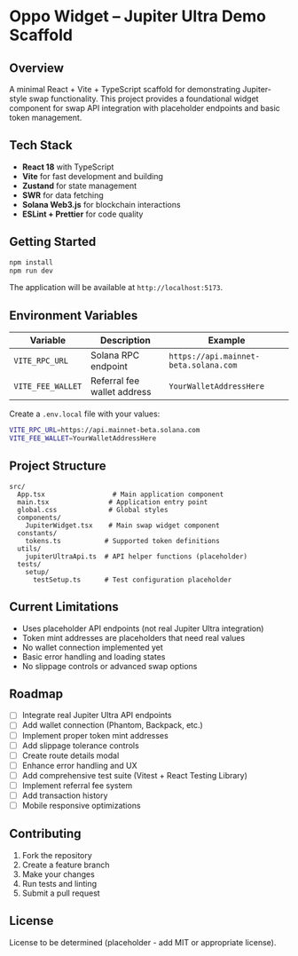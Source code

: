 # Oppo Widget – Jupiter Ultra Demo Scaffold

## Overview

A minimal React + Vite + TypeScript scaffold for demonstrating Jupiter-style swap functionality. This project provides a foundational widget component for swap API integration with placeholder endpoints and basic token management.

## Tech Stack

- **React 18** with TypeScript
- **Vite** for fast development and building
- **Zustand** for state management
- **SWR** for data fetching
- **Solana Web3.js** for blockchain interactions
- **ESLint + Prettier** for code quality

## Getting Started

```bash
npm install
npm run dev
```

The application will be available at `http://localhost:5173`.

## Environment Variables

| Variable | Description | Example |
|----------|-------------|---------|
| `VITE_RPC_URL` | Solana RPC endpoint | `https://api.mainnet-beta.solana.com` |
| `VITE_FEE_WALLET` | Referral fee wallet address | `YourWalletAddressHere` |

Create a `.env.local` file with your values:

```bash
VITE_RPC_URL=https://api.mainnet-beta.solana.com
VITE_FEE_WALLET=YourWalletAddressHere
```

## Project Structure

```
src/
  App.tsx                 # Main application component
  main.tsx               # Application entry point
  global.css             # Global styles
  components/
    JupiterWidget.tsx    # Main swap widget component
  constants/
    tokens.ts           # Supported token definitions
  utils/
    jupiterUltraApi.ts  # API helper functions (placeholder)
  tests/
    setup/
      testSetup.ts      # Test configuration placeholder
```

## Current Limitations

- Uses placeholder API endpoints (not real Jupiter Ultra integration)
- Token mint addresses are placeholders that need real values
- No wallet connection implemented yet
- Basic error handling and loading states
- No slippage controls or advanced swap options

## Roadmap

- [ ] Integrate real Jupiter Ultra API endpoints
- [ ] Add wallet connection (Phantom, Backpack, etc.)
- [ ] Implement proper token mint addresses
- [ ] Add slippage tolerance controls
- [ ] Create route details modal
- [ ] Enhance error handling and UX
- [ ] Add comprehensive test suite (Vitest + React Testing Library)
- [ ] Implement referral fee system
- [ ] Add transaction history
- [ ] Mobile responsive optimizations

## Contributing

1. Fork the repository
2. Create a feature branch
3. Make your changes
4. Run tests and linting
5. Submit a pull request

## License

License to be determined (placeholder - add MIT or appropriate license).